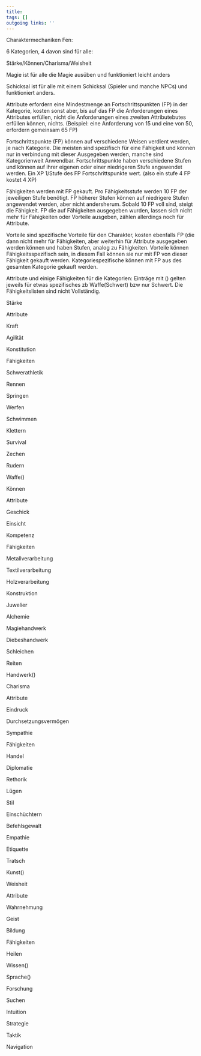 ```yaml
---
title:   
tags: []
outgoing links: ''  
---
```

Charaktermechaniken Fen:



6 Kategorien, 4 davon sind für alle:

Stärke/Können/Charisma/Weisheit



Magie ist für alle die Magie ausüben und funktioniert leicht anders



Schicksal ist für alle mit einem Schicksal (Spieler und manche NPCs) und funktioniert anders.



Attribute erfordern eine Mindestmenge an Fortschrittspunkten (FP) in der Kategorie, kosten sonst aber, bis auf das FP die Anforderungen eines Attributes erfüllen, nicht die Anforderungen eines zweiten Attributebutes erfüllen können, nichts. (Beispiel: eine Anforderung von 15 und eine von 50, erfordern gemeinsam 65 FP)



Fortschrittspunkte (FP) können auf verschiedene Weisen verdient werden, je nach Kategorie. Die meisten sind spezifisch für eine Fähigkeit und können nur in verbindung mit dieser Ausgegeben werden, manche sind Kategorienweit Anwendbar. Fortschrittspunkte haben verschiedene Stufen und können auf ihrer eigenen oder einer niedrigeren Stufe angewendet werden. Ein XP 1/Stufe des FP Fortschrittspunkte wert. (also ein stufe 4 FP kostet 4 XP)



Fähigkeiten werden mit  FP gekauft. Pro Fähigkeitsstufe werden 10 FP der jeweiligen Stufe benötigt. FP höherer Stufen können auf niedrigere Stufen angewendet werden, aber nicht andersherum. Sobald 10 FP voll sind, steigt die Fähigkeit. FP die auf Fähigkeiten ausgegeben wurden, lassen sich nicht mehr für Fähigkeiten oder Vorteile ausgeben, zählen allerdings noch für Attribute.



Vorteile sind spezifische Vorteile für den Charakter, kosten ebenfalls FP (die dann nicht mehr für Fähigkeiten, aber weiterhin für Attribute ausgegeben werden können und haben Stufen, analog zu Fähigkeiten. Vorteile können Fähigkeitsspezifisch sein, in diesem Fall können sie nur mit FP von dieser Fähigkeit gekauft werden. Kategoriespezifische können mit FP aus des gesamten Kategorie gekauft werden.



Attribute und einige Fähigkeiten für die Kategorien: Einträge mit () gelten jeweils für etwas spezifisches zb Waffe(Schwert) bzw nur Schwert. Die Fähigkeitslisten sind nicht Vollständig.



Stärke

Attribute

Kraft

Agilität

Konstitution



Fähigkeiten

Schwerathletik

Rennen

Springen

Werfen

Schwimmen

Klettern

Survival

Zechen

Rudern

Waffe()



Können

Attribute

Geschick

Einsicht

Kompetenz



Fähigkeiten

Metallverarbeitung

Textilverarbeitung

Holzverarbeitung

Konstruktion

Juwelier

Alchemie

Magiehandwerk

Diebeshandwerk

Schleichen

Reiten

Handwerk()



Charisma

Attribute

Eindruck

Durchsetzungsvermögen

Sympathie



Fähigkeiten

Handel

Diplomatie

Rethorik

Lügen

Stil

Einschüchtern

Befehlsgewalt

Empathie

Etiquette

Tratsch

Kunst()





Weisheit

Attribute

Wahrnehmung

Geist

Bildung



Fähigkeiten



Heilen

Wissen()

Sprache()

Forschung

Suchen

Intuition 

Strategie 

Taktik 

Navigation

